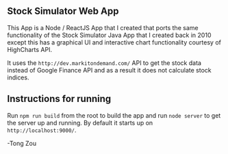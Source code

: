 ## Stock Simulator Web App

This App is a Node / ReactJS App that I created that ports the same functionality of the Stock Simulator Java App that
I created back in 2010 except this has a graphical UI and interactive chart functionality courtesy of HighCharts API.

It uses the `http://dev.markitondemand.com/` API to get the stock data instead of Google Finance API and as a result
it does not calculate stock indices.

## Instructions for running

Run `npm run build` from the root to build the app and run `node server` to get the server up and running.
By default it starts up on `http://localhost:9000/`.

-Tong Zou